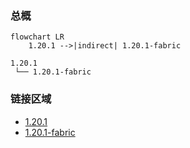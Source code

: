 ### 总概

```mermaid
flowchart LR
    1.20.1 -->|indirect| 1.20.1-fabric
```

```
1.20.1
 └── 1.20.1-fabric
```

### 链接区域

- [1.20.1](/projects/1.20/assets/modrinth-mediatransport/mediatransport)
- [1.20.1-fabric](/projects/1.20-fabric/assets/modrinth-mediatransport/mediatransport)